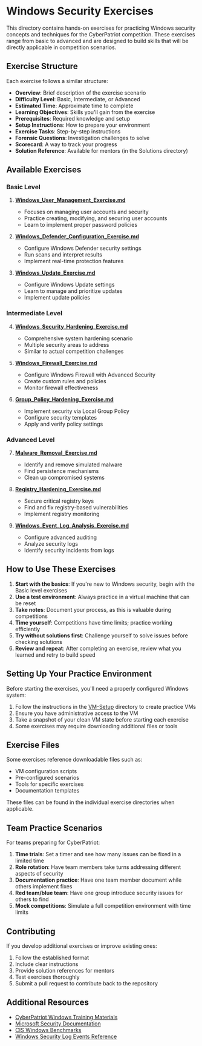 # Windows Security Exercises

This directory contains hands-on exercises for practicing Windows security concepts and techniques for the CyberPatriot competition. These exercises range from basic to advanced and are designed to build skills that will be directly applicable in competition scenarios.

## Exercise Structure

Each exercise follows a similar structure:

- **Overview**: Brief description of the exercise scenario
- **Difficulty Level**: Basic, Intermediate, or Advanced
- **Estimated Time**: Approximate time to complete
- **Learning Objectives**: Skills you'll gain from the exercise
- **Prerequisites**: Required knowledge and setup
- **Setup Instructions**: How to prepare your environment
- **Exercise Tasks**: Step-by-step instructions
- **Forensic Questions**: Investigation challenges to solve
- **Scorecard**: A way to track your progress
- **Solution Reference**: Available for mentors (in the Solutions directory)

## Available Exercises

### Basic Level

1. **[Windows_User_Management_Exercise.md](./Windows_User_Management_Exercise.md)**
   - Focuses on managing user accounts and security
   - Practice creating, modifying, and securing user accounts
   - Learn to implement proper password policies

2. **[Windows_Defender_Configuration_Exercise.md](./Windows_Defender_Configuration_Exercise.md)**
   - Configure Windows Defender security settings
   - Run scans and interpret results
   - Implement real-time protection features

3. **[Windows_Update_Exercise.md](./Windows_Update_Exercise.md)**
   - Configure Windows Update settings
   - Learn to manage and prioritize updates
   - Implement update policies

### Intermediate Level

4. **[Windows_Security_Hardening_Exercise.md](./Windows_Security_Hardening_Exercise.md)**
   - Comprehensive system hardening scenario
   - Multiple security areas to address
   - Similar to actual competition challenges

5. **[Windows_Firewall_Exercise.md](./Windows_Firewall_Exercise.md)**
   - Configure Windows Firewall with Advanced Security
   - Create custom rules and policies
   - Monitor firewall effectiveness

6. **[Group_Policy_Hardening_Exercise.md](./Group_Policy_Hardening_Exercise.md)**
   - Implement security via Local Group Policy
   - Configure security templates
   - Apply and verify policy settings

### Advanced Level

7. **[Malware_Removal_Exercise.md](./Malware_Removal_Exercise.md)**
   - Identify and remove simulated malware
   - Find persistence mechanisms
   - Clean up compromised systems

8. **[Registry_Hardening_Exercise.md](./Registry_Hardening_Exercise.md)**
   - Secure critical registry keys
   - Find and fix registry-based vulnerabilities
   - Implement registry monitoring

9. **[Windows_Event_Log_Analysis_Exercise.md](./Windows_Event_Log_Analysis_Exercise.md)**
   - Configure advanced auditing
   - Analyze security logs
   - Identify security incidents from logs

## How to Use These Exercises

1. **Start with the basics**: If you're new to Windows security, begin with the Basic level exercises
2. **Use a test environment**: Always practice in a virtual machine that can be reset
3. **Take notes**: Document your process, as this is valuable during competitions
4. **Time yourself**: Competitions have time limits; practice working efficiently
5. **Try without solutions first**: Challenge yourself to solve issues before checking solutions
6. **Review and repeat**: After completing an exercise, review what you learned and retry to build speed

## Setting Up Your Practice Environment

Before starting the exercises, you'll need a properly configured Windows system:

1. Follow the instructions in the [VM-Setup](../VM-Setup) directory to create practice VMs
2. Ensure you have administrative access to the VM
3. Take a snapshot of your clean VM state before starting each exercise
4. Some exercises may require downloading additional files or tools

## Exercise Files

Some exercises reference downloadable files such as:
- VM configuration scripts
- Pre-configured scenarios
- Tools for specific exercises
- Documentation templates

These files can be found in the individual exercise directories when applicable.

## Team Practice Scenarios

For teams preparing for CyberPatriot:

1. **Time trials**: Set a timer and see how many issues can be fixed in a limited time
2. **Role rotation**: Have team members take turns addressing different aspects of security
3. **Documentation practice**: Have one team member document while others implement fixes
4. **Red team/blue team**: Have one group introduce security issues for others to find
5. **Mock competitions**: Simulate a full competition environment with time limits

## Contributing

If you develop additional exercises or improve existing ones:

1. Follow the established format
2. Include clear instructions
3. Provide solution references for mentors
4. Test exercises thoroughly
5. Submit a pull request to contribute back to the repository

## Additional Resources

- [CyberPatriot Windows Training Materials](https://www.uscyberpatriot.org/competition/training-materials/windows)
- [Microsoft Security Documentation](https://docs.microsoft.com/en-us/security/)
- [CIS Windows Benchmarks](https://www.cisecurity.org/benchmark/microsoft_windows_desktop/)
- [Windows Security Log Events Reference](https://www.ultimatewindowssecurity.com/securitylog/encyclopedia/)

